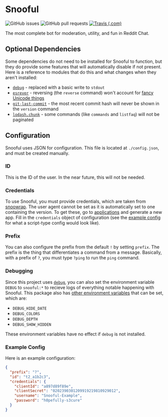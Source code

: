 # Snooful

![GitHub issues](https://img.shields.io/github/issues/Snooful/Snooful.svg?style=popout)
![GitHub pull requests](https://img.shields.io/github/issues-pr/Snooful/Snooful.svg?style=popout)
[![Travis (.com)](https://img.shields.io/travis/com/Snooful/Snooful.svg?style=popout)](https://travis-ci.com/Snooful/Snooful)

The most complete bot for moderation, utility, and fun in Reddit Chat.

## Optional Dependencies

Some dependencies do not need to be installed for Snooful to function, but they do provide some features that will automatically disable if not present. Here is a reference to modules that do this and what changes when they aren't installed:

* [`debug`](https://www.npmjs.com/package/debug) - replaced with a basic write to `stdout`
* [`esrever`](https://www.npmjs.com/package/esrever) - reversing (the `reverse` command) won't account for [fancy Unicode things](https://mathiasbynens.be/notes/javascript-encoding)
* [`git-last-commit`](https://www.npmjs.com/package/git-last-commit) - the most recent commit hash will never be shown in the `version` command
* [`lodash.chunk`](https://www.npmjs.com/package/lodash.chunk) - some commands (like `commands` and `listfaq`) will not be paginated

## Configuration

Snooful uses JSON for configuration. This file is located at `./config.json`, and must be created manually.

### ID

This is the ID of the user. In the near future, this will not be needed.

### Credentials

To use Snooful, you must provide credentials, which are taken from [snoowrap](https://not-an-aardvark.github.io/snoowrap/snoowrap.html#snoowrap__anchor). The user agent cannot be set as it is automatically set to one containing the version. To get these, go to [applications](https://www.reddit.com/prefs/apps/) and generate a new app. Fill in the `credentials` object of configuration (see the [example config](#example_config) for what a script-type config would look like).

### Prefix

You can also configure the prefix from the default `!` by setting `prefix`. The prefix is the thing that differentiates a command from a message. Basically, with a prefix of `?`, you must type `?ping` to run the `ping` command.

### Debugging

Since this project uses [`debug`](https://www.npmjs.com/package/debug), you can also set the environment variable `DEBUG` to `snooful:*` to recieve logs of everything notable happening with Snooful. This package also has [other environment variables](https://github.com/visionmedia/debug#environment-variables) that can be set, which are:

* `DEBUG_HIDE_DATE`
* `DEBUG_COLORS`
* `DEBUG_DEPTH`
* `DEBUG_SHOW_HIDDEN`

These environment variables have no effect if `debug` is not installed.

### Example Config

Here is an example configuration:

```json
{
  "prefix": "?",
  "id": "t2_a1b2c3",
  "credentials": {
    "clientId": "a897d89f89e",
    "clientSecret": "0202390301209919219810929012",
    "username": "Snooful-Example",
    "password": "h0pefully-s3cure"
  }
}
```
